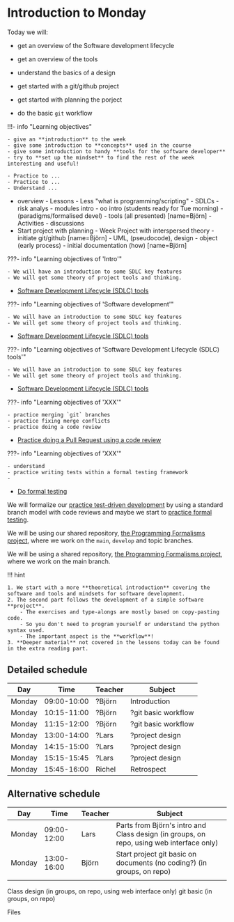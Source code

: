 # Introduction to Monday

Today we will:

- get an overview of the Software development lifecycle
- get an overview of the tools
- understand the basics of a design

- get started with a git/github project
- get started with planning the porject
- do the basic `git` workflow


!!!- info "Learning objectives"

    - give an **introduction** to the week
    - give some introduction to **concepts** used in the course
    - give some introduction to handy **tools for the software developer**
    - try to **set up the mindset** to find the rest of the week interesting and useful!
    
    - Practice to ...
    - Practice to ...
    - Understand ...



 - overview
        - Lessons
            - Less "what is programming/scripting"
            - SDLCs 
            - risk analys
            - modules intro
            - oo intro (students ready for Tue morning)
            - (paradigms/formalised devel)
            - tools (all presented) [name=Björn]
        - Activities
            - discussions
- Start project with planning
        - Week Project with interspersed theory
            - initiate git/github [name=Björn] 
            - UML, (pseudocode), design
            - object (early process)
            - initial documentation (how) [name=Björn]





???- info "Learning objectives of 'Intro'"

    - We will have an introduction to some SDLC key features
    - We will get some theory of project tools and thinking.

- [Software Development Lifecycle (SDLC) tools](introductions/sdlc_tools.md)

???- info "Learning objectives of 'Software development'"

    - We will have an introduction to some SDLC key features
    - We will get some theory of project tools and thinking.

- [Software Development Lifecycle (SDLC) tools](introductions/sdlc_tools.md)

???- info "Learning objectives of 'Software Development Lifecycle (SDLC) tools'"

    - We will have an introduction to some SDLC key features
    - We will get some theory of project tools and thinking.

- [Software Development Lifecycle (SDLC) tools](introductions/sdlc_tools.md)


???- info "Learning objectives of 'XXX'"

    - practice merging `git` branches
    - practice fixing merge conflicts
    - practice doing a code review

- [Practice doing a Pull Request using a code review](git/apply_merge.md)

???- info "Learning objectives of 'XXX'"

    - understand 
    - practice writing tests within a formal testing framework
    - 
- [Do formal testing](testing/README.md)

We will formalize our [practice test-driven development](tdd/README.md)
by using a standard branch model with code reviews
and maybe we start to [practice formal testing](testing/README.md).

We will be using our shared repository,
[the Programming Formalisms project](https://github.com/programming-formalisms/programming_formalisms_project_summer_2024),
where we work on the `main`, `develop` and topic branches.


We will be using a shared repository,
[the Programming Formalisms project](https://github.com/programming-formalisms/programming_formalisms_project_summer_2024),
where we work on the main branch.

!!! hint

    1. We start with a more **theoretical introduction** covering the software and tools and mindsets for software development.
    2. The second part follows the development of a simple software **project**.
        - The exercises and type-alongs are mostly based on copy-pasting code.
        - So you don't need to program yourself or understand the python syntax used.
        - The important aspect is the **workflow**!
    3. **Deeper material** not covered in the lessons today can be found in the extra reading part.



## Detailed schedule

Day      |Time       |Teacher|Subject
---------|-----------|-------|-----------------------------------------------------------
Monday   |09:00-10:00|?Björn |Introduction
Monday   |10:15-11:00|?Björn |?git basic workflow
Monday   |11:15-12:00|?Björn |?git basic workflow
Monday   |13:00-14:00|?Lars  |?project design
Monday   |14:15-15:00|?Lars  |?project design
Monday   |15:15-15:45|?Lars  |?project design
Monday   |15:45-16:00|Richel |Retrospect


## Alternative schedule

Day      |Time       |Teacher|Subject
---------|-----------|-------|-----------------------------------------------------------
Monday   |09:00-12:00|Lars   |Parts from Björn's intro and Class design (in groups, on repo, using web interface only)
Monday   |13:00-16:00|Björn  |Start project git basic on documents (no coding?) (in groups, on repo)
|||


Class design (in groups, on repo, using web interface only)
git basic (in groups, on repo)

Files
